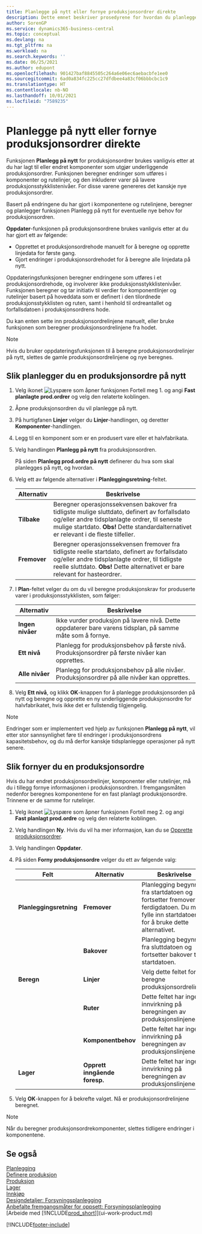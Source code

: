 ```yaml
---
title: Planlegge på nytt eller fornye produksjonsordrer direkte
description: Dette emnet beskriver prosedyrene for hvordan du planlegger produksjonsordrer på nytt og fornyer produksjonsordrer direkte.
author: SorenGP
ms.service: dynamics365-business-central
ms.topic: conceptual
ms.devlang: na
ms.tgt_pltfrm: na
ms.workload: na
ms.search.keywords: ''
ms.date: 06/25/2021
ms.author: edupont
ms.openlocfilehash: 901427baf8845505c264a6e06ec6aebacbfe1ee0
ms.sourcegitcommit: 6ad0a834fc225cc27dfdbee4a83cf06bbbcbc1c9
ms.translationtype: HT
ms.contentlocale: nb-NO
ms.lasthandoff: 10/01/2021
ms.locfileid: "7589235"
---
```

# <a name="replan-or-refresh-production-orders-directly"></a>Planlegge på nytt eller fornye produksjonsordrer direkte
Funksjonen **Planlegg på nytt** for produksjonsordrer brukes vanligvis etter at du har lagt til eller endret komponenter som utgjør underliggende produksjonsordrer. Funksjonen beregner endringer som utføres i komponenter og rutelinjer, og den inkluderer varer på lavere produksjonsstykklistenivåer. For disse varene genereres det kanskje nye produksjonsordrer.  

Basert på endringene du har gjort i komponentene og rutelinjene, beregner og planlegger funksjonen Planlegg på nytt for eventuelle nye behov for produksjonsordren.  

**Oppdater**-funksjonen på produksjonsordrene brukes vanligvis etter at du har gjort ett av følgende:

- Opprettet et produksjonsordrehode manuelt for å beregne og opprette linjedata for første gang.
- Gjort endringer i produksjonsordrehodet for å beregne alle linjedata på nytt.

Oppdateringsfunksjonen beregner endringene som utføres i et produksjonsordrehode, og involverer ikke produksjonsstykklistenivåer. Funksjonen beregner og tar initiativ til verdier for komponentlinjer og rutelinjer basert på hoveddata som er definert i den tilordnede produksjonsstykklisten og ruten, samt i henhold til ordreantallet og forfallsdatoen i produksjonsordrens hode.

Du kan enten sette inn produksjonsordrelinjene manuelt, eller bruke funksjonen som beregner produksjonsordrelinjene fra hodet.  

> [!NOTE]
> Hvis du bruker oppdateringsfunksjonen til å beregne produksjonsordrelinjer på nytt, slettes de gamle produksjonsordrelinjene og nye beregnes.  

## <a name="to-replan-a-production-order"></a>Slik planlegger du en produksjonsordre på nytt

1. Velg ikonet ![Lyspære som åpner funksjonen Fortell meg 1.](media/ui-search/search_small.png "Fortell hva du vil gjøre") og angi **Fast planlagte prod.ordrer** og velg den relaterte koblingen.  
2. Åpne produksjonsordren du vil planlegge på nytt.  
3. På hurtigfanen **Linjer** velger du **Linjer**-handlingen, og deretter **Komponenter**-handlingen.  
4. Legg til en komponent som er en produsert vare eller et halvfabrikata.  
5. Velg handlingen **Planlegg på nytt** fra produksjonsordren.  

    På siden **Planlegg prod.ordre på nytt** definerer du hva som skal planlegges på nytt, og hvordan.  
6. Velg ett av følgende alternativer i **Planleggingsretning**-feltet.  

    | Alternativ | Beskrivelse |
    |--|--|
    | **Tilbake** | Beregner operasjonssekvensen bakover fra tidligste mulige sluttdato, definert av forfallsdato og/eller andre tidsplanlagte ordrer, til seneste mulige startdato. **Obs!** Dette standardalternativet er relevant i de fleste tilfeller. |
    | **Fremover** | Beregner operasjonssekvensen fremover fra tidligste reelle startdato, definert av forfallsdato og/eller andre tidsplanlagte ordrer, til tidligste reelle sluttdato. **Obs!** Dette alternativet er bare relevant for hasteordrer. |

7. I **Plan**-feltet velger du om du vil beregne produksjonskrav for produserte varer i produksjonsstykklisten, som følger:  

    |Alternativ|Beskrivelse|  
    |----------------------------------|---------------------------------------|  
    |**Ingen nivåer**|Ikke vurder produksjon på lavere nivå. Dette oppdaterer bare varens tidsplan, på samme måte som å fornye.|  
    |**Ett nivå**|Planlegg for produksjonsbehov på første nivå. Produksjonsordrer på første nivåer kan opprettes.|  
    |**Alle nivåer**|Planlegg for produksjonsbehov på alle nivåer. Produksjonsordrer på alle nivåer kan opprettes.|  

8. Velg **Ett nivå**, og klikk **OK**-knappen for å planlegge produksjonsorden på nytt og beregne og opprette en ny underliggende produksjonsordre for halvfabrikatet, hvis ikke det er fullstendig tilgjengelig.  

> [!NOTE]  
> Endringer som er implementert ved hjelp av funksjonen **Planlegg på nytt**, vil etter stor sannsynlighet føre til endringer i produksjonsordrens kapasitetsbehov, og du må derfor kanskje tidsplanlegge operasjoner på nytt senere.  

## <a name="to-refresh-a-production-order"></a>Slik fornyer du en produksjonsordre

Hvis du har endret produksjonsordrelinjer, komponenter eller rutelinjer, må du i tillegg fornye informasjonen i produksjonsordren. I fremgangsmåten nedenfor beregnes komponentene for en fast planlagt produksjonsordre. Trinnene er de samme for rutelinjer.

1. Velg ikonet ![Lyspære som åpner funksjonen Fortell meg 2.](media/ui-search/search_small.png "Fortell hva du vil gjøre") og angi **Fast planlagt prod.ordre** og velg den relaterte koblingen.  
2. Velg handlingen **Ny**. Hvis du vil ha mer informasjon, kan du se [Opprette produksjonsordrer](production-how-to-create-production-orders.md).  
3. Velg handlingen **Oppdater**.
4. På siden **Forny produksjonsordre** velger du ett av følgende valg:

    |Felt|Alternativ|Beskrivelse|  
    |----------------------------------|---------------|---------------------------------------|  
    |**Planleggingsretning**|**Fremover**|Planlegging begynner fra startdatoen og fortsetter fremover til ferdigdatoen. Du må fylle inn startdatoen for å bruke dette alternativet.|  
    ||**Bakover**|Planlegging begynner fra sluttdatoen og fortsetter bakover til startdatoen.|  
    |**Beregn**|**Linjer**|Velg dette feltet for å beregne produksjonsordrelinjer.|  
    ||**Ruter**|Dette feltet har ingen innvirkning på beregningen av produksjonslinjene.|  
    ||**Komponentbehov**|Dette feltet har ingen innvirkning på beregningen av produksjonslinjene.|  
    |**Lager**|**Opprett inngående foresp.**|Dette feltet har ingen innvirkning på beregningen av produksjonslinjene.|  

5. Velg **OK**-knappen for å bekrefte valget. Nå er produksjonsordrelinjene beregnet.

> [!NOTE]  
> Når du beregner produksjonsordrekomponenter, slettes tidligere endringer i komponentene.

## <a name="see-also"></a>Se også

[Planlegging](production-planning.md)  
[Definere produksjon](production-configure-production-processes.md)  
[Produksjon](production-manage-manufacturing.md)    
[Lager](inventory-manage-inventory.md)  
[Innkjøp](purchasing-manage-purchasing.md)  
[Designdetaljer: Forsyningsplanlegging](design-details-supply-planning.md)   
[Anbefalte fremgangsmåter for oppsett: Forsyningsplanlegging](setup-best-practices-supply-planning.md)  
[Arbeide med [!INCLUDE[prod_short](includes/prod_short.md)]](ui-work-product.md)


[!INCLUDE[footer-include](includes/footer-banner.md)]